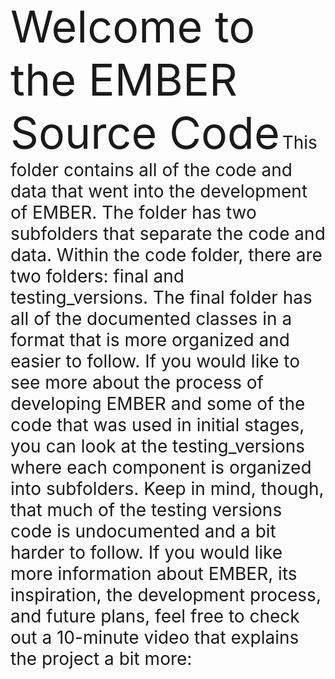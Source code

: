 <span style="font-size:5em;">Welcome to the EMBER Source Code</span>
<span style="font-size:2em;">
  This folder contains all of the code and data that went into the development of EMBER. The folder has two subfolders that separate the code and data. Within the code folder, there are two folders: final and testing_versions. The final folder has all of the documented classes in a format that is more organized and easier to follow. If you would like to see more about the process of developing EMBER and some of the code that was used in initial stages, you can look at the testing_versions where each component is organized into subfolders. Keep in mind, though, that much of the testing versions code is undocumented and a bit harder to follow. If you would like more information about EMBER, its inspiration, the development process, and future plans, feel free to check out a 10-minute video that explains the project a bit more:
  
</span>
